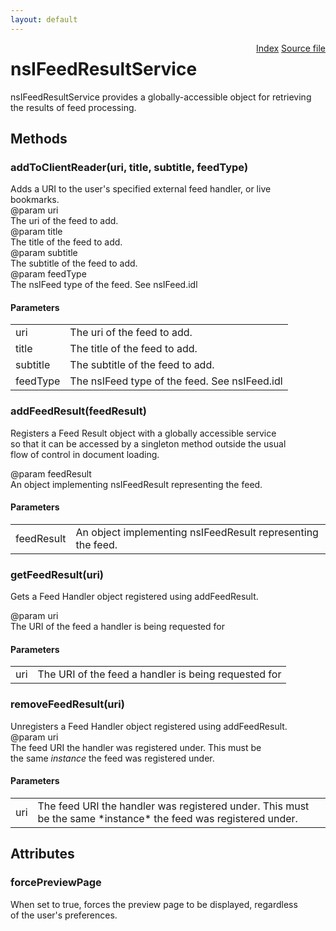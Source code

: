 ```yaml
---
layout: default
---
```

<div class='links' style='float:right'><a href="../index.html">Index</a>
<a href="http://dxr.mozilla.org/mozilla-central/source/browser/components/feeds/nsIFeedResultService.idl">Source file</a>
</div>

# nsIFeedResultService #
  
nsIFeedResultService provides a globally-accessible object for retrieving  
the results of feed processing.  
  

## Methods ##

### addToClientReader(uri, title, subtitle, feedType) ###
  
Adds a URI to the user's specified external feed handler, or live   
bookmarks.   
@param   uri  
         The uri of the feed to add.  
@param   title  
         The title of the feed to add.  
@param   subtitle  
         The subtitle of the feed to add.  
@param   feedType  
         The nsIFeed type of the feed.  See nsIFeed.idl  
  

#### Parameters ####

<table>

<tr>
<td>uri</td>
<td>         The uri of the feed to add.  
</td>
</tr>

<tr>
<td>title</td>
<td>         The title of the feed to add.  
</td>
</tr>

<tr>
<td>subtitle</td>
<td>         The subtitle of the feed to add.  
</td>
</tr>

<tr>
<td>feedType</td>
<td>         The nsIFeed type of the feed.  See nsIFeed.idl  
</td>
</tr>

</table>

### addFeedResult(feedResult) ###
  
Registers a Feed Result object with a globally accessible service  
so that it can be accessed by a singleton method outside the usual  
flow of control in document loading.  
  
@param   feedResult  
         An object implementing nsIFeedResult representing the feed.  
  

#### Parameters ####

<table>

<tr>
<td>feedResult</td>
<td>         An object implementing nsIFeedResult representing the feed.  
</td>
</tr>

</table>

### getFeedResult(uri) ###
  
Gets a Feed Handler object registered using addFeedResult.  
  
@param   uri  
         The URI of the feed a handler is being requested for  
  

#### Parameters ####

<table>

<tr>
<td>uri</td>
<td>         The URI of the feed a handler is being requested for  
</td>
</tr>

</table>

### removeFeedResult(uri) ###
  
Unregisters a Feed Handler object registered using addFeedResult.  
@param   uri  
         The feed URI the handler was registered under. This must be  
         the same *instance* the feed was registered under.  
  

#### Parameters ####

<table>

<tr>
<td>uri</td>
<td>         The feed URI the handler was registered under. This must be  
         the same *instance* the feed was registered under.  
</td>
</tr>

</table>

## Attributes ##

### forcePreviewPage ###
  
When set to true, forces the preview page to be displayed, regardless  
of the user's preferences.  
  
